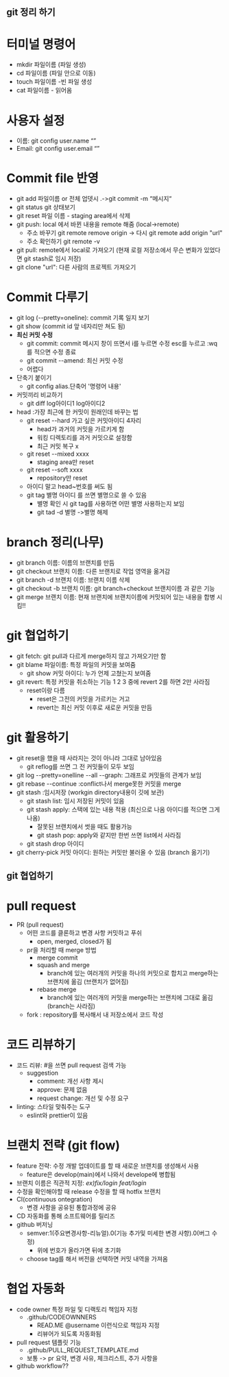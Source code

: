 ## git 정리 하기

# 터미널 명령어

- mkdir 파일이름 (파일 생성)
- cd 파일이름 (파일 안으로 이동)
- touch 파일이름 -빈 파일 생성
- cat 파일이름 - 읽어옴

# 사용자 설정

- 이름: git config user.name “”
- Email: git config user.email “”

# Commit file 반영

- git add 파일이름 or 전체 업뎃시 .->git commit -m “메시지“
- git status git 상태보기
- git reset 파일 이름 - staging area에서 삭제
- git push: local 에서 바뀐 내용을 remote 해줌 (local->remote)
  - 주소 바꾸기 git remote remove origin -> 다시 git remote add origin "url"
  - 주소 확인하기 git remote -v
- git pull: remote에서 local로 가져오기 (현재 로컬 저장소에서 무슨 변화가 있었다면 git stash로 임시 저장)
- git clone "url": 다른 사람의 프로젝트 가져오기

# Commit 다루기

- git log (--pretty=oneline): commit 기록 일지 보기
- git show (commit id 앞 네자리만 쳐도 됨)
- **최신 커밋 수정**
  - git commit: commit 메시지 창이 뜨면서 i를 누르면 수정 esc를 누르고 :wq를 적으면 수정 종료
  - git commit --amend: 최신 커밋 수정
  - 어렵다
- 단축기 붙이기
  - git config alias.단축어 '명령어 내용'
- 커밋끼리 비교하기
  - git diff log아이디1 log아이디2
- head :가장 최근에 한 커밋이 원래인데 바꾸는 법
  - git reset --hard 가고 싶은 커밋아이디 4자리
    - head가 과거의 커밋을 가르키게 함
    - 워킹 디렉토리를 과거 커밋으로 설정함
    - 최근 커밋 복구 x
  - git reset --mixed xxxx
    - staging area만 reset
  - git reset --soft xxxx
    - repository만 reset
  - 아이디 말고 head~번호를 써도 됨
  - git tag 별명 아이디 를 쓰면 별명으로 쓸 수 있음
    - 별명 확인 시 git tag를 사용하면 어떤 별명 사용하는지 보임
    - git tad -d 별명 ->별명 해제

# branch 정리(나무)

- git branch 이름: 이름의 브랜치를 만듬
- git checkout 브랜치 이름: 다른 브랜치로 작업 영역을 옮겨감
- git branch -d 브랜치 이름: 브랜치 이름 삭제
- git checkout -b 브랜치 이름: git branch+checkout 브랜치이름 과 같은 기능
- git merge 브랜치 이름: 현재 브랜치에 브랜치이름에 커밋되어 있는 내용을 합병 시킴!!

# git 협업하기

- git fetch: git pull과 다르게 merge하지 않고 가져오기만 함
- git blame 파일이름: 특정 파일의 커밋을 보여줌
  - git show 커밋 아이디: 누가 언제 고쳤는지 보여줌
- git revert: 특정 커밋을 취소하는 기능 1 2 3 중에 revert 2를 하면 2만 사라짐
  - reset이랑 다름
    - reset은 그전의 커밋을 가르키는 거고
    - revert는 최신 커밋 이후로 새로운 커밋을 만듬

# git 활용하기

- git reset을 했을 때 사라지는 것이 아니라 그대로 남아있음
  - git reflog를 쓰면 그 전 커밋들이 모두 보임
- git log --pretty=onelline --all --graph: 그래프로 커밋들의 관계가 보임
- git rebase --continue :conflict나서 merge못한 커밋을 merge
- git stash :임시저장 (workgin directory내용이 깃에 보관)
  - git stash list: 임시 저장된 커밋이 있음
  - git stash apply: 스택에 있는 내용 적용 (최신으로 나옴 아이디를 적으면 그게 나옴)
    - 잘못된 브랜치에서 썻을 때도 활용가능
    - git stash pop: apply와 같지만 한번 쓰면 list에서 사라짐
  - git stash drop 아이디
- git cherry-pick 커밋 아이디: 원하는 커밋만 불러올 수 있음 (branch 옮기기)

## git 협업하기

# pull request

- PR (pull request)
  - 어떤 코드를 클론하고 변경 사항 커밋하고 푸쉬
    - open, merged, closed가 됨
  - pr을 처리할 때 merge 방법
    - merge commit
    - squash and merge
      - branch에 있는 여러개의 커밋을 하나의 커밋으로 합치고 merge하는 브랜치에 옮김 (브랜치가 없어짐)
    - rebase merge
      - branch에 있는 여러개의 커밋을 merge하는 브랜치에 그대로 옮김 (branch는 사라짐)
  - fork : repository를 복사해서 내 저장소에서 코드 작성

# 코드 리뷰하기

- 코드 리뷰: #을 쓰면 pull request 검색 가능
  - suggestion
    - comment: 개선 사항 제시
    - approve: 문제 없음
    - request change: 개선 및 수정 요구
- linting: 스타일 맞춰주는 도구
  - eslint와 prettier이 있음

# 브랜치 전략 (git flow)

- feature 전략: 수정 개발 업데이트를 할 때 새로운 브랜치를 생성해서 사용
  - feature은 develop(main)에서 나와서 develope에 병합됨
- 브랜치 이름은 직관적 지정: _ex)fix/login feat/login_
- 수정을 확인해야할 때 release 수정을 할 때 hotfix 브랜치
- CI(continuous ontegration)
  - 변경 사항을 공유된 통합과정에 공유
- CD 자동화를 통해 소프트웨어를 릴리즈
- github 버저닝
  - semver:1(주요변경사항-리뉴얼).0(기능 추가및 미세한 변경 사항).0(버그 수정)
    - 위에 번호가 올라가면 뒤에 초기화
  - choose tag를 해서 버전을 선택하면 커밋 내역을 가져옴

# 협업 자동화

- code owner 특정 파일 및 디랙토리 책임자 지정
  - .github/CODEOWNNERS
    - READ.ME @username 이런식으로 책임자 지정
    - 리뷰어가 되도록 자동화됨
- pull request 템플릿 기능
  - .github/PULL_REQUEST_TEMPLATE.md
  - 보통 -> pr 요약, 변경 사유, 체크리스트, 추가 사항을
- github workflow??
